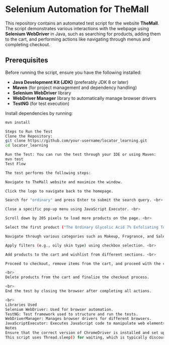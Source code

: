 
# Selenium Automation for TheMall

This repository contains an automated test script for the website **TheMall**. The script demonstrates various interactions with the webpage using **Selenium WebDriver** in Java, such as searching for products, adding them to the cart, and performing actions like navigating through menus and completing checkout.

## Prerequisites

Before running the script, ensure you have the following installed:
- **Java Development Kit (JDK)** (preferably JDK 8 or later)
- **Maven** (for project management and dependency handling)
- **Selenium WebDriver** library
- **WebDriver Manager** library to automatically manage browser drivers
- **TestNG** (for test execution)
  
Install dependencies by running:

```bash
mvn install

Steps to Run the Test 
Clone the Repository: 
git clone https://github.com/your-username/locator_learning.git    
cd locator_learning

Run the Test: You can run the test through your IDE or using Maven:  
mvn test   
Test Flow

The test performs the following steps:

Navigate to TheMall website and maximize the window. 

Click the logo to navigate back to the homepage. 

Search for "ordinary" and press Enter to submit the search query. <br>

Close a specific pop-up menu using JavaScript Executor. <br>

Scroll down by 205 pixels to load more products on the page. <br>

Select the first product ("The Ordinary Glycolic Acid 7% Exfoliating Toner 100ml") and add it to the cart. <br>

Navigate through various categories such as Makeup, Fragrance, and Sale. <br>

Apply filters (e.g., oily skin type) using checkbox selection. <br>

Add products to the cart and wishlist from different sections. <br>

Proceed to checkout, remove items from the cart, and proceed with the checkout process.

<br>
Delete products from the cart and finalize the checkout process.

<br>
End the test by closing the browser after completing all actions.

<br>
Libraries Used
Selenium WebDriver: Used for browser automation.
TestNG: Test framework used to structure and run the tests.
WebDriverManager: Manages browser drivers for different browsers.
JavaScriptExecutor: Executes JavaScript code to manipulate web elements and perform actions like scrolling or hiding elements.
Notes
Ensure that the correct version of ChromeDriver is installed and set up by WebDriverManager.
This script uses Thread.sleep() for waiting, which is typically discouraged for production tests but is used here for simplicity. Consider replacing it with explicit waits for better test performance.


